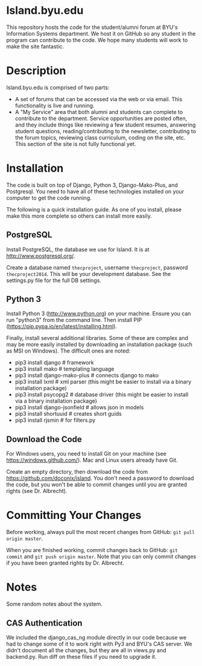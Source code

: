 Island.byu.edu
======


This repository hosts the code for the student/alumni forum at BYU's Information Systems department. We host it on GitHub so any student in the program can contribute to the code.  We hope many students will work to make the site fantastic.

# Description

Island.byu.edu is comprised of two parts:

* A set of forums that can be accessed via the web or via email.  This functionality is live and running.
* A "My Service" area that both alumni and students can complete to contribute to the department.   Service opportunities are posted often, and they include things like reviewing a few student resumes, answering student questions, reading/contributing to the newsletter, contributing to the forum topics, reviewing class curriculum, coding on the site, etc.  This section of the site is not fully functional yet.


# Installation

The code is built on top of Django, Python 3, Django-Mako-Plus, and Postgresql.  You need to have all of these technologies installed on your computer to get the code running.

The following is a quick installation guide.  As one of you install, please make this more complete so others can install more easily.

## PostgreSQL

Install PostgreSQL, the database we use for Island.  It is at http://www.postgresql.org/. 

Create a database named `thecproject`, username `thecproject`, password `thecproject2014`.  This will be your development database. See the settings.py file for the full DB settings.

## Python 3

Install Python 3 (http://www.python.org) on your machine.  Ensure you can run "python3" from the command line.  Then install PIP (https://pip.pypa.io/en/latest/installing.html).

Finally, install several additional libraries.  Some of these are complex and may be more easily installed by downloading an installation package (such as MSI on Windows).  The difficult ones are noted:

* pip3 install django              # framework
* pip3 install mako                # templating language
* pip3 install django-mako-plus    # connects django to mako
* pip3 install lxml                # xml parser (this might be easier to install via a binary installation package)
* pip3 install psycopg2            # database driver (this might be easier to install via a binary installation package)
* pip3 install django-jsonfield    # allows json in models
* pip3 install shortuuid           # creates short guids
* pip3 install rjsmin              # for filters.py



## Download the Code

For Windows users, you need to install Git on your machine (see https://windows.github.com/).  Mac and Linux users already have Git.  

Create an empty directory, then download the code from https://github.com/doconix/island.  You don't need a password to download the code, but you won't be able to commit changes until you are granted rights (see Dr. Albrecht).

# Committing Your Changes

Before working, always pull the most recent changes from GitHub: `git pull origin master`.

When you are finished working, commit changes back to GitHub: `git commit` and `git push origin master`.  Note that you can only commit changes if you have been granted rights by Dr. Albrecht.

# Notes

Some random notes about the system.

## CAS Authentication

We included the django_cas_ng module directly in our code because we had to change some of it to work right with Py3 and BYU's CAS server.  We didn't document all the changes,
but they are all in views.py and backend.py.  Run diff on these files if you need to upgrade it.

